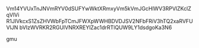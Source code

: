Vm14YVUxTnJNVmRYV0dSUFYwWktXRmxyVm5kVmJGcHlWV3RPVlZKclZqVlVi
R1JIVkcxS1ZsZHVWbFpTCmJFWXpWWHBDVDJSV2NFbFRiV3hTQ2xaRVFUVlJN
bVIzWVRKR2RGUlVNRXREYlZac1drRTlQUW9LY1dsdgoKa3N6

gmu